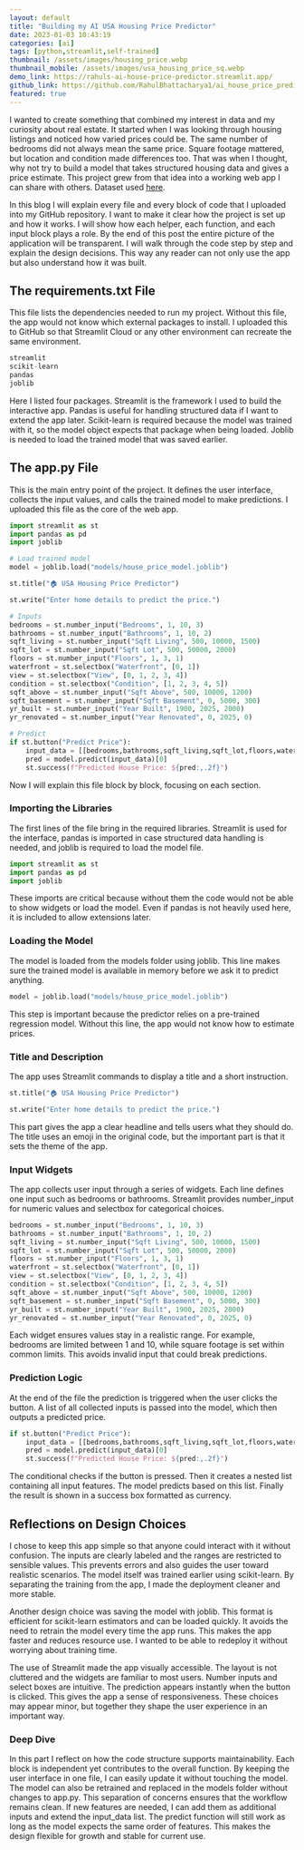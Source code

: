 ```yaml
---
layout: default
title: "Building my AI USA Housing Price Predictor"
date: 2023-01-03 10:43:19
categories: [ai]
tags: [python,streamlit,self-trained]
thumbnail: /assets/images/housing_price.webp
thumbnail_mobile: /assets/images/usa_housing_price_sq.webp
demo_link: https://rahuls-ai-house-price-predictor.streamlit.app/
github_link: https://github.com/RahulBhattacharya1/ai_house_price_predictor
featured: true
---
```


I wanted to create something that combined my interest in data and my curiosity about real estate. 
It started when I was looking through housing listings and noticed how varied prices could be. 
The same number of bedrooms did not always mean the same price. 
Square footage mattered, but location and condition made differences too. 
That was when I thought, why not try to build a model that takes structured housing data and gives a price estimate. 
This project grew from that idea into a working web app I can share with others. Dataset used [here](https://www.kaggle.com/datasets/fratzcan/usa-house-prices).

In this blog I will explain every file and every block of code that I uploaded into my GitHub repository. 
I want to make it clear how the project is set up and how it works. 
I will show how each helper, each function, and each input block plays a role. 
By the end of this post the entire picture of the application will be transparent. 
I will walk through the code step by step and explain the design decisions. 
This way any reader can not only use the app but also understand how it was built. 

## The requirements.txt File

This file lists the dependencies needed to run my project. Without this file, the app would not know which external packages to install. I uploaded this to GitHub so that Streamlit Cloud or any other environment can recreate the same environment.

```python
streamlit
scikit-learn
pandas
joblib

```

Here I listed four packages. Streamlit is the framework I used to build the interactive app. Pandas is useful for handling structured data if I want to extend the app later. Scikit-learn is required because the model was trained with it, so the model object expects that package when being loaded. Joblib is needed to load the trained model that was saved earlier.

## The app.py File

This is the main entry point of the project. It defines the user interface, collects the input values, and calls the trained model to make predictions. I uploaded this file as the core of the web app.

```python
import streamlit as st
import pandas as pd
import joblib

# Load trained model
model = joblib.load("models/house_price_model.joblib")

st.title("🏠 USA Housing Price Predictor")

st.write("Enter home details to predict the price.")

# Inputs
bedrooms = st.number_input("Bedrooms", 1, 10, 3)
bathrooms = st.number_input("Bathrooms", 1, 10, 2)
sqft_living = st.number_input("Sqft Living", 500, 10000, 1500)
sqft_lot = st.number_input("Sqft Lot", 500, 50000, 2000)
floors = st.number_input("Floors", 1, 3, 1)
waterfront = st.selectbox("Waterfront", [0, 1])
view = st.selectbox("View", [0, 1, 2, 3, 4])
condition = st.selectbox("Condition", [1, 2, 3, 4, 5])
sqft_above = st.number_input("Sqft Above", 500, 10000, 1200)
sqft_basement = st.number_input("Sqft Basement", 0, 5000, 300)
yr_built = st.number_input("Year Built", 1900, 2025, 2000)
yr_renovated = st.number_input("Year Renovated", 0, 2025, 0)

# Predict
if st.button("Predict Price"):
    input_data = [[bedrooms,bathrooms,sqft_living,sqft_lot,floors,waterfront,view,condition,sqft_above,sqft_basement,yr_built,yr_renovated]]
    pred = model.predict(input_data)[0]
    st.success(f"Predicted House Price: ${pred:,.2f}")

```

Now I will explain this file block by block, focusing on each section.

### Importing the Libraries

The first lines of the file bring in the required libraries. Streamlit is used for the interface, pandas is imported in case structured data handling is needed, and joblib is required to load the model file.

```python
import streamlit as st
import pandas as pd
import joblib
```

These imports are critical because without them the code would not be able to show widgets or load the model. Even if pandas is not heavily used here, it is included to allow extensions later.

### Loading the Model

The model is loaded from the models folder using joblib. This line makes sure the trained model is available in memory before we ask it to predict anything.

```python
model = joblib.load("models/house_price_model.joblib")
```

This step is important because the predictor relies on a pre-trained regression model. Without this line, the app would not know how to estimate prices.

### Title and Description

The app uses Streamlit commands to display a title and a short instruction.

```python
st.title("🏠 USA Housing Price Predictor")

st.write("Enter home details to predict the price.")
```

This part gives the app a clear headline and tells users what they should do. The title uses an emoji in the original code, but the important part is that it sets the theme of the app.

### Input Widgets

The app collects user input through a series of widgets. Each line defines one input such as bedrooms or bathrooms. Streamlit provides number_input for numeric values and selectbox for categorical choices.

```python
bedrooms = st.number_input("Bedrooms", 1, 10, 3)
bathrooms = st.number_input("Bathrooms", 1, 10, 2)
sqft_living = st.number_input("Sqft Living", 500, 10000, 1500)
sqft_lot = st.number_input("Sqft Lot", 500, 50000, 2000)
floors = st.number_input("Floors", 1, 3, 1)
waterfront = st.selectbox("Waterfront", [0, 1])
view = st.selectbox("View", [0, 1, 2, 3, 4])
condition = st.selectbox("Condition", [1, 2, 3, 4, 5])
sqft_above = st.number_input("Sqft Above", 500, 10000, 1200)
sqft_basement = st.number_input("Sqft Basement", 0, 5000, 300)
yr_built = st.number_input("Year Built", 1900, 2025, 2000)
yr_renovated = st.number_input("Year Renovated", 0, 2025, 0)
```

Each widget ensures values stay in a realistic range. For example, bedrooms are limited between 1 and 10, while square footage is set within common limits. This avoids invalid input that could break predictions.

### Prediction Logic

At the end of the file the prediction is triggered when the user clicks the button. A list of all collected inputs is passed into the model, which then outputs a predicted price.

```python
if st.button("Predict Price"):
    input_data = [[bedrooms,bathrooms,sqft_living,sqft_lot,floors,waterfront,view,condition,sqft_above,sqft_basement,yr_built,yr_renovated]]
    pred = model.predict(input_data)[0]
    st.success(f"Predicted House Price: ${pred:,.2f}")
```

The conditional checks if the button is pressed. Then it creates a nested list containing all input features. The model predicts based on this list. Finally the result is shown in a success box formatted as currency.

## Reflections on Design Choices

I chose to keep this app simple so that anyone could interact with it without confusion. The inputs are clearly labeled and the ranges are restricted to sensible values. This prevents errors and also guides the user toward realistic scenarios. The model itself was trained earlier using scikit-learn. By separating the training from the app, I made the deployment cleaner and more stable.

Another design choice was saving the model with joblib. This format is efficient for scikit-learn estimators and can be loaded quickly. It avoids the need to retrain the model every time the app runs. This makes the app faster and reduces resource use. I wanted to be able to redeploy it without worrying about training time.

The use of Streamlit made the app visually accessible. The layout is not cluttered and the widgets are familiar to most users. Number inputs and select boxes are intuitive. The prediction appears instantly when the button is clicked. This gives the app a sense of responsiveness. These choices may appear minor, but together they shape the user experience in an important way.

### Deep Dive

In this part I reflect on how the code structure supports maintainability. Each block is independent yet contributes to the overall function. By keeping the user interface in one file, I can easily update it without touching the model. The model can also be retrained and replaced in the models folder without changes to app.py. This separation of concerns ensures that the workflow remains clean. If new features are needed, I can add them as additional inputs and extend the input_data list. The predict function will still work as long as the model expects the same order of features. This makes the design flexible for growth and stable for current use.
